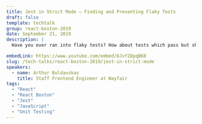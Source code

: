 ```yaml
---
title: Jest in Strict Mode – Finding and Preventing Flaky Tests
draft: false
template: techtalk
group: react-boston-2019
date: September 21, 2019
description: |
  Have you ever ran into flaky tests? How about tests which pass but should not have? This is a story about how we wen't about finding these dangerous tests in a suite of over 13,000 tests and what tooling we've built to prevent them from coming back. Hopefully our story and tooling can help you on your own team, big or small.

embedLink: https://www.youtube.com/embed/8JvY2DpqBK8
slug: /tech-talks/react-boston-2019/jest-in-strict-mode
speakers:
  - name: Arthur Buldauskas
    title: Staff Frontend Engineer at Wayfair
tags:
  - "React"
  - "React Boston"
  - "Jest"
  - "JavaScript"
  - "Unit Testing"
---
```


